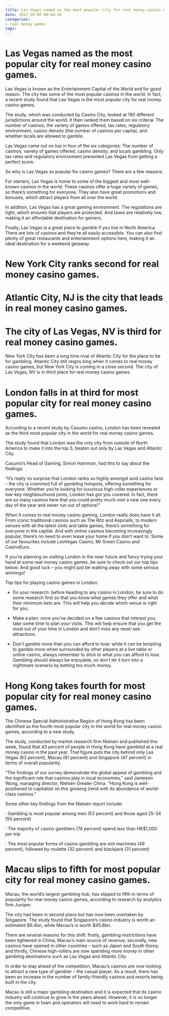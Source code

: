```yaml
---
title: Las Vegas named as the most popular city for real money casino games.
date: 2022-10-08 00:44:16
categories:
- real money games
tags:
---
```



#  Las Vegas named as the most popular city for real money casino games.

Las Vegas is known as the Entertainment Capital of the World and for good reason. The city has some of the most popular casinos in the world. In fact, a recent study found that Las Vegas is the most popular city for real money casino games.

The study, which was conducted by Casino City, looked at 190 different jurisdictions around the world. It then ranked them based on six criteria: The number of casinos, the variety of games offered, tax rates, regulatory environment, casino density (the number of casinos per capita), and whether locals are allowed to gamble.

Las Vegas came out on top in four of the six categories: The number of casinos, variety of games offered, casino density, and locals gambling. Only tax rates and regulatory environment prevented Las Vegas from getting a perfect score.

So why is Las Vegas so popular for casino games? There are a few reasons.

For starters, Las Vegas is home to some of the biggest and most well-known casinos in the world. These casinos offer a huge variety of games, so there’s something for everyone. They also have great promotions and bonuses, which attract players from all over the world.

In addition, Las Vegas has a great gaming environment. The regulations are tight, which ensures that players are protected. And taxes are relatively low, making it an affordable destination for gamers.

Finally, Las Vegas is a great place to gamble if you live in North America. There are lots of casinos and they’re all easily accessible. You can also find plenty of great restaurants and entertainment options here, making it an ideal destination for a weekend getaway.

#  New York City ranks second for real money casino games.

# Atlantic City, NJ is the city that leads in real money casino games.

# The city of Las Vegas, NV is third for real money casino games.

New York City has been a long time rival of Atlantic City for the place to be for gambling. Atlantic City still reigns king when it comes to real money casino games, but New York City is coming in a close second. The city of Las Vegas, NV is in third place for real money casino games.

#  London falls in at third for most popular city for real money casino games.

According to a recent study by Casumo casino, London has been revealed as the third most popular city in the world for real money casino games.

The study found that London was the only city from outside of North America to make it into the top 5, beaten out only by Las Vegas and Atlantic City.

Casumo’s Head of Gaming, Simon Hammon, had this to say about the findings:

“It’s really no surprise that London ranks so highly amongst avid casino fans – the city is crammed full of gambling hotspots, offering something for everyone. Whether you’re looking for luxurious high-roller experiences or low-key neighbourhood joints, London has got you covered. In fact, there are so many casinos here that you could pretty much visit a new one every day of the year and never run out of options!”

When it comes to real money casino gaming, London really does have it all. From iconic traditional casinos such as The Ritz and Aspinalls, to modern venues with all the latest slots and table games, there’s something for everyone in the capital. And with online casinos becoming increasingly popular, there’s no need to even leave your home if you don’t want to. Some of our favourites include LeoVegas Casino, Mr Green Casino and CasinoEuro.

If you’re planning on visiting London in the near future and fancy trying your hand at some real money casino games, be sure to check out our top tips below. And good luck – you might just be walking away with some serious winnings!

Top tips for playing casino games in London:

- Do your research: before heading to any casino in London, be sure to do some research first so that you know what games they offer and what their minimum bets are. This will help you decide which venue is right for you.

- Make a plan: once you’ve decided on a few casinos that interest you, take some time to plan your visits. This will help ensure that you get the most out of your time in London and don’t miss any must-see attractions.

- Don't gamble more than you can afford to lose: while it can be tempting to gamble more when surrounded by other players at a live table or online casino, always remember to stick to what you can afford to lose. Gambling should always be enjoyable, so don't let it turn into a nightmare scenario by betting too much money.

#  Hong Kong takes fourth for most popular city for real money casino games.

The Chinese Special Administrative Region of Hong Kong has been identified as the fourth most popular city in the world for real money casino games, according to a new study.

The study, conducted by market research firm Nielsen and published this week, found that 43 percent of people in Hong Kong have gambled at a real money casino in the past year. That figure puts the city behind only Las Vegas (63 percent), Macau (61 percent) and Singapore (47 percent) in terms of overall popularity.

"The findings of our survey demonstrate the global appeal of gambling and the significant role that casinos play in local economies," said Jameson Wong, managing director, Nielsen Greater China. "Hong Kong is well-positioned to capitalize on this growing trend with its abundance of world-class casinos."

Some other key findings from the Nielsen report include:

· Gambling is most popular among men (53 percent) and those aged 25-34 (50 percent)

· The majority of casino gamblers (74 percent) spend less than HK$1,000 per trip

· The most popular forms of casino gambling are slot machines (49 percent), followed by roulette (32 percent) and blackjack (31 percent)

#  Macau slips to fifth for most popular city for real money casino games.

Macau, the world’s largest gambling hub, has slipped to fifth in terms of popularity for real money casino games, according to research by analytics firm Juniper.

The city had been in second place but has now been overtaken by Singapore. The study found that Singapore’s casino industry is worth an estimated $6.4bn, while Macau’s is worth $45.8bn.

There are several reasons for this shift: firstly, gambling restrictions have been tightened in China, Macau’s main source of revenue; secondly, new casinos have opened in other countries – such as Japan and South Korea; and thirdly, Chinese high-rollers are now spending more money in other gambling destinations such as Las Vegas and Atlantic City.

In order to stay ahead of the competition, Macau’s casinos are now looking to attract a new type of gambler – the casual player. As a result, there has been an increase in the number of family-friendly casinos and resorts being built in the city.

Macau is still a major gambling destination and it is expected that its casino industry will continue to grow in the years ahead. However, it is no longer the only game in town and operators will need to work hard to remain competitive.